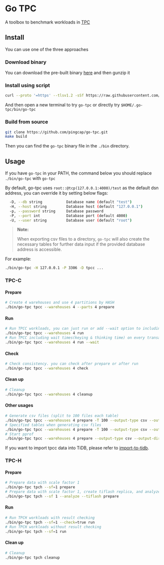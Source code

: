 # Go TPC

A toolbox to benchmark workloads in [TPC](http://www.tpc.org/)

## Install
You can use one of the three approaches

### Download binary

You can download the pre-built binary [here](https://github.com/pingcap/go-tpc/releases) and then gunzip it

### Install using script
```bash
curl --proto '=https' --tlsv1.2 -sSf https://raw.githubusercontent.com/pingcap/go-tpc/master/install.sh | sh
```

And then open a new terminal to try `go-tpc` or directly try `$HOME/.go-tpc/bin/go-tpc`

### Build from source

```bash
git clone https://github.com/pingcap/go-tpc.git
make build
```

Then you can find the `go-tpc` binary file in the `./bin` directory.

## Usage
If you have `go-tpc` in your PATH, the command below you should replace `./bin/go-tpc` with `go-tpc`

By default, go-tpc uses `root::@tcp(127.0.0.1:4000)/test` as the default dsn address, you can override it by setting below flags:

```bash
  -D, --db string           Database name (default "test")
  -H, --host string         Database host (default "127.0.0.1")
  -p, --password string     Database password
  -P, --port int            Database port (default 4000)
  -U, --user string         Database user (default "root")

```

> **Note:**
>
> When exporting csv files to a directory, `go-tpc` will also create the necessary tables for further data input if 
> the provided database address is accessible.
    
For example:

```bash
./bin/go-tpc -H 127.0.0.1 -P 3306 -D tpcc ...
```

### TPC-C

#### Prepare

```bash
# Create 4 warehouses and use 4 partitions by HASH 
./bin/go-tpc tpcc --warehouses 4 --parts 4 prepare
```

#### Run

```bash
# Run TPCC workloads, you can just run or add --wait option to including wait times
./bin/go-tpc tpcc --warehouses 4 run
# Run TPCC including wait times(keying & thinking time) on every transactions
./bin/go-tpc tpcc --warehouses 4 run --wait
```

#### Check

```bash
# Check consistency. you can check after prepare or after run
./bin/go-tpc tpcc --warehouses 4 check
```

#### Clean up

```bash
# Cleanup 
./bin/go-tpc tpcc --warehouses 4 cleanup
```

#### Other usages
```bash
# Generate csv files (split to 100 files each table)
./bin/go-tpc tpcc --warehouses 4 prepare -T 100 --output-type csv --output-dir data
# Specified tables when generating csv files
./bin/go-tpc tpcc --warehouses 4 prepare -T 100 --output-type csv --output-dir data --tables history,orders
# Start pprof
./bin/go-tpc tpcc --warehouses 4 prepare --output-type csv --output-dir data --pprof :10111
```

If you want to import tpcc data into TiDB, please refer to [import-to-tidb](docs/import-to-tidb.md).

### TPC-H

#### Prepare

```bash
# Prepare data with scale factor 1
./bin/go-tpc tpch --sf=1 prepare
# Prepare data with scale factor 1, create tiflash replica, and analyze table after data loaded
./bin/go-tpc tpch --sf 1 --analyze --tiflash prepare
```

#### Run

```bash
# Run TPCH workloads with result checking
./bin/go-tpc tpch --sf=1 --check=true run
# Run TPCH workloads without result checking
./bin/go-tpc tpch --sf=1 run
```

#### Clean up

```bash
# Cleanup
./bin/go-tpc tpch cleanup
```
